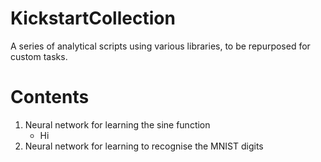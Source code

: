 # KickstartCollection
A series of analytical scripts using various libraries, to be repurposed for custom tasks.  

# Contents
1. Neural network for learning the sine function
   - Hi
3. Neural network for learning to recognise the MNIST digits
